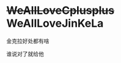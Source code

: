 ~~WeAllLoveCplusplus~~ WeAllLoveJinKeLa
=============================================
<p>金克拉好处都有啥</p>
<p>谁说对了就给他</p>
